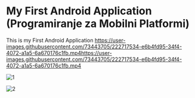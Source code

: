 # My First Android Application (Programiranje za Mobilni Platformi)

This is my First Android Application
https://user-images.githubusercontent.com/73443705/222717534-e6b4fd95-34f4-4072-a1a5-6a670176c1fb.mp4https://user-images.githubusercontent.com/73443705/222717534-e6b4fd95-34f4-4072-a1a5-6a670176c1fb.mp4

![1](https://user-images.githubusercontent.com/73443705/222716677-f1dedefa-5ac3-4024-9f62-d82dec2dd721.jpg)



![2](https://user-images.githubusercontent.com/73443705/222717038-30f0feb5-2bed-4da7-8b31-8885361bd8c7.jpg)



